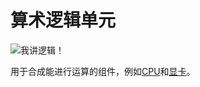 # 算术逻辑单元

![我讲逻辑！](oredict:opencomputers:materialALU)

用于合成能进行运算的组件，例如[CPU](cpu1.md)和[显卡](graphicsCard1.md)。
